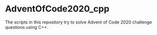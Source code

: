 # AdventOfCode2020_cpp

The scripts in this repository try to solve Advent of Code 2020 challenge questions using C++.
